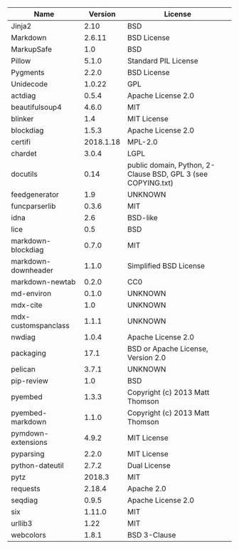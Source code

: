 | Name                | Version   | License                                                      |
|---------------------|-----------|--------------------------------------------------------------|
| Jinja2              | 2.10      | BSD                                                          |
| Markdown            | 2.6.11    | BSD License                                                  |
| MarkupSafe          | 1.0       | BSD                                                          |
| Pillow              | 5.1.0     | Standard PIL License                                         |
| Pygments            | 2.2.0     | BSD License                                                  |
| Unidecode           | 1.0.22    | GPL                                                          |
| actdiag             | 0.5.4     | Apache License 2.0                                           |
| beautifulsoup4      | 4.6.0     | MIT                                                          |
| blinker             | 1.4       | MIT License                                                  |
| blockdiag           | 1.5.3     | Apache License 2.0                                           |
| certifi             | 2018.1.18 | MPL-2.0                                                      |
| chardet             | 3.0.4     | LGPL                                                         |
| docutils            | 0.14      | public domain, Python, 2-Clause BSD, GPL 3 (see COPYING.txt) |
| feedgenerator       | 1.9       | UNKNOWN                                                      |
| funcparserlib       | 0.3.6     | MIT                                                          |
| idna                | 2.6       | BSD-like                                                     |
| lice                | 0.5       | BSD                                                          |
| markdown-blockdiag  | 0.7.0     | MIT                                                          |
| markdown-downheader | 1.1.0     | Simplified BSD License                                       |
| markdown-newtab     | 0.2.0     | CC0                                                          |
| md-environ          | 0.1.0     | UNKNOWN                                                      |
| mdx-cite            | 1.0       | UNKNOWN                                                      |
| mdx-customspanclass | 1.1.1     | UNKNOWN                                                      |
| nwdiag              | 1.0.4     | Apache License 2.0                                           |
| packaging           | 17.1      | BSD or Apache License, Version 2.0                           |
| pelican             | 3.7.1     | UNKNOWN                                                      |
| pip-review          | 1.0       | BSD                                                          |
| pyembed             | 1.3.3     | Copyright (c) 2013 Matt Thomson                              |
| pyembed-markdown    | 1.1.0     | Copyright (c) 2013 Matt Thomson                              |
| pymdown-extensions  | 4.9.2     | MIT License                                                  |
| pyparsing           | 2.2.0     | MIT License                                                  |
| python-dateutil     | 2.7.2     | Dual License                                                 |
| pytz                | 2018.3    | MIT                                                          |
| requests            | 2.18.4    | Apache 2.0                                                   |
| seqdiag             | 0.9.5     | Apache License 2.0                                           |
| six                 | 1.11.0    | MIT                                                          |
| urllib3             | 1.22      | MIT                                                          |
| webcolors           | 1.8.1     | BSD 3-Clause                                                 |
